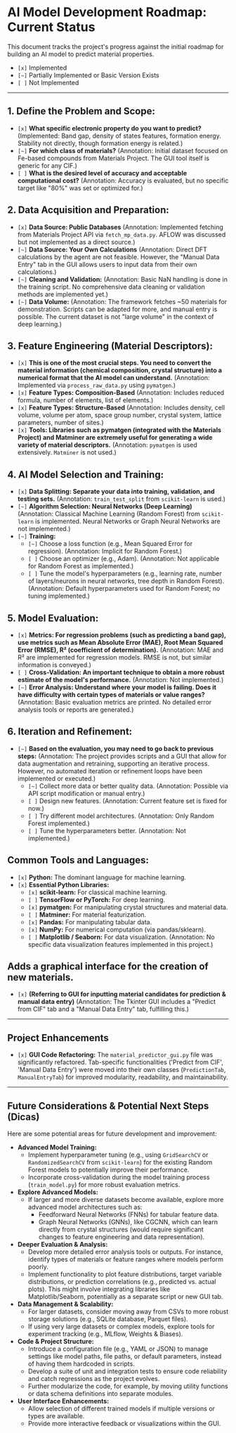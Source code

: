# AI Model Development Roadmap: Current Status

This document tracks the project's progress against the initial roadmap for building an AI model to predict material properties.

- `[x]` Implemented
- `[~]` Partially Implemented or Basic Version Exists
- `[ ]` Not Implemented

---

## 1. Define the Problem and Scope:

- `[x]` **What specific electronic property do you want to predict?** (Implemented: Band gap, density of states features, formation energy. Stability not directly, though formation energy is related.)
- `[~]` **For which class of materials?** (Annotation: Initial dataset focused on Fe-based compounds from Materials Project. The GUI tool itself is generic for any CIF.)
- `[ ]` **What is the desired level of accuracy and acceptable computational cost?** (Annotation: Accuracy is evaluated, but no specific target like "80%" was set or optimized for.)

## 2. Data Acquisition and Preparation:

- `[x]` **Data Source: Public Databases** (Annotation: Implemented fetching from Materials Project API via `fetch_mp_data.py`. AFLOW was discussed but not implemented as a direct source.)
- `[~]` **Data Source: Your Own Calculations** (Annotation: Direct DFT calculations by the agent are not feasible. However, the "Manual Data Entry" tab in the GUI allows users to input data from their own calculations.)
- `[~]` **Cleaning and Validation:** (Annotation: Basic NaN handling is done in the training script. No comprehensive data cleaning or validation methods are implemented yet.)
- `[~]` **Data Volume:** (Annotation: The framework fetches ~50 materials for demonstration. Scripts can be adapted for more, and manual entry is possible. The current dataset is not "large volume" in the context of deep learning.)

## 3. Feature Engineering (Material Descriptors):

- `[x]` **This is one of the most crucial steps. You need to convert the material information (chemical composition, crystal structure) into a numerical format that the AI ​​model can understand.** (Annotation: Implemented via `process_raw_data.py` using `pymatgen`.)
- `[x]` **Feature Types: Composition-Based** (Annotation: Includes reduced formula, number of elements, list of elements.)
- `[x]` **Feature Types: Structure-Based** (Annotation: Includes density, cell volume, volume per atom, space group number, crystal system, lattice parameters, number of sites.)
- `[x]` **Tools: Libraries such as pymatgen (integrated with the Materials Project) and Matminer are extremely useful for generating a wide variety of material descriptors.** (Annotation: `pymatgen` is used extensively. `Matminer` is not used.)

## 4. AI Model Selection and Training:

- `[x]` **Data Splitting: Separate your data into training, validation, and testing sets.** (Annotation: `train_test_split` from `scikit-learn` is used.)
- `[~]` **Algorithm Selection: Neural Networks (Deep Learning)** (Annotation: Classical Machine Learning (Random Forest) from `scikit-learn` is implemented. Neural Networks or Graph Neural Networks are not implemented.)
- `[~]` **Training:**
    - `[~]` Choose a loss function (e.g., Mean Squared Error for regression). (Annotation: Implicit for Random Forest.)
    - `[ ]` Choose an optimizer (e.g., Adam). (Annotation: Not applicable for Random Forest as implemented.)
    - `[ ]` Tune the model's hyperparameters (e.g., learning rate, number of layers/neurons in neural networks, tree depth in Random Forest). (Annotation: Default hyperparameters used for Random Forest; no tuning implemented.)

## 5. Model Evaluation:

- `[x]` **Metrics: For regression problems (such as predicting a band gap), use metrics such as Mean Absolute Error (MAE), Root Mean Squared Error (RMSE), R² (coefficient of determination).** (Annotation: MAE and R² are implemented for regression models. RMSE is not, but similar information is conveyed.)
- `[ ]` **Cross-Validation: An important technique to obtain a more robust estimate of the model's performance.** (Annotation: Not implemented.)
- `[~]` **Error Analysis: Understand where your model is failing. Does it have difficulty with certain types of materials or value ranges?** (Annotation: Basic evaluation metrics are printed. No detailed error analysis tools or reports are generated.)

## 6. Iteration and Refinement:

- `[~]` **Based on the evaluation, you may need to go back to previous steps:** (Annotation: The project provides scripts and a GUI that allow for data augmentation and retraining, supporting an iterative process. However, no automated iteration or refinement loops have been implemented or executed.)
    - `[~]` Collect more data or better quality data. (Annotation: Possible via API script modification or manual entry.)
    - `[ ]` Design new features. (Annotation: Current feature set is fixed for now.)
    *   `[ ]` Try different model architectures. (Annotation: Only Random Forest implemented.)
    *   `[ ]` Tune the hyperparameters better. (Annotation: Not implemented.)

## Common Tools and Languages:

- `[x]` **Python:** The dominant language for machine learning.
- `[x]` **Essential Python Libraries:**
    - `[x]` **scikit-learn:** For classical machine learning.
    - `[ ]` **TensorFlow or PyTorch:** For deep learning.
    - `[x]` **pymatgen:** For manipulating crystal structures and material data.
    - `[ ]` **Matminer:** For material featurization.
    - `[x]` **Pandas:** For manipulating tabular data.
    *   `[x]` **NumPy:** For numerical computation (via pandas/sklearn).
    *   `[ ]` **Matplotlib / Seaborn:** For data visualization. (Annotation: No specific data visualization features implemented in this project.)

## Adds a graphical interface for the creation of new materials.

- `[x]` **(Referring to GUI for inputting material candidates for prediction & manual data entry)** (Annotation: The Tkinter GUI includes a "Predict from CIF" tab and a "Manual Data Entry" tab, fulfilling this.)

---
## Project Enhancements

- `[x]` **GUI Code Refactoring:** The `material_predictor_gui.py` file was significantly refactored. Tab-specific functionalities ('Predict from CIF', 'Manual Data Entry') were moved into their own classes (`PredictionTab`, `ManualEntryTab`) for improved modularity, readability, and maintainability.

---
## Future Considerations & Potential Next Steps (Dicas)

Here are some potential areas for future development and improvement:

*   **Advanced Model Training:**
    *   Implement hyperparameter tuning (e.g., using `GridSearchCV` or `RandomizedSearchCV` from `scikit-learn`) for the existing Random Forest models to potentially improve their performance.
    *   Incorporate cross-validation during the model training process (`train_model.py`) for more robust evaluation metrics.
*   **Explore Advanced Models:**
    *   If larger and more diverse datasets become available, explore more advanced model architectures such as:
        *   Feedforward Neural Networks (FNNs) for tabular feature data.
        *   Graph Neural Networks (GNNs), like CGCNN, which can learn directly from crystal structures (would require significant changes to feature engineering and data representation).
*   **Deeper Evaluation & Analysis:**
    *   Develop more detailed error analysis tools or outputs. For instance, identify types of materials or feature ranges where models perform poorly.
    *   Implement functionality to plot feature distributions, target variable distributions, or prediction correlations (e.g., predicted vs. actual plots). This might involve integrating libraries like Matplotlib/Seaborn, potentially as a separate script or new GUI tab.
*   **Data Management & Scalability:**
    *   For larger datasets, consider moving away from CSVs to more robust storage solutions (e.g., SQLite database, Parquet files).
    *   If using very large datasets or complex models, explore tools for experiment tracking (e.g., MLflow, Weights & Biases).
*   **Code & Project Structure:**
    *   Introduce a configuration file (e.g., YAML or JSON) to manage settings like model paths, file paths, or default parameters, instead of having them hardcoded in scripts.
    *   Develop a suite of unit and integration tests to ensure code reliability and catch regressions as the project evolves.
    *   Further modularize the code, for example, by moving utility functions or data schema definitions into separate modules.
*   **User Interface Enhancements:**
    *   Allow selection of different trained models if multiple versions or types are available.
    *   Provide more interactive feedback or visualizations within the GUI.
